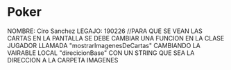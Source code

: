 # Poker
NOMBRE: Ciro Sanchez 
LEGAJO: 190226
//PARA QUE SE VEAN LAS CARTAS EN LA PANTALLA SE DEBE CAMBIAR UNA 
FUNCION EN LA CLASE JUGADOR LLAMADA "mostrarImagenesDeCartas" CAMBIANDO LA VAIRABLE LOCAL "direcicionBase"
CON UN STRING QUE SEA LA DIRECCION A LA CARPETA IMAGENES
